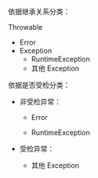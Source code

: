 依据继承关系分类：

Throwable

- Error
- Exception
  - RuntimeException
  - 其他 Exception

依据是否受检分类：

- 非受检异常：

  - Error

  - RuntimeException

- 受检异常：
  - 其他 Exception